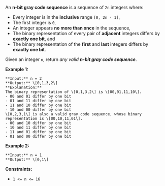 An **n-bit gray code sequence** is a sequence of `2n` integers where:

*   Every integer is in the **inclusive** range `[0, 2n - 1]`,
*   The first integer is `0`,
*   An integer appears **no more than once** in the sequence,
*   The binary representation of every pair of **adjacent** integers differs by **exactly one bit**, and
*   The binary representation of the **first** and **last** integers differs by **exactly one bit**.

Given an integer `n`, return _any valid **n-bit gray code sequence**_.

**Example 1:**

```
**Input:** n = 2
**Output:** \[0,1,3,2\]
**Explanation:**
The binary representation of \[0,1,3,2\] is \[00,01,11,10\].
- 00 and 01 differ by one bit
- 01 and 11 differ by one bit
- 11 and 10 differ by one bit
- 10 and 00 differ by one bit
\[0,2,3,1\] is also a valid gray code sequence, whose binary representation is \[00,10,11,01\].
- 00 and 10 differ by one bit
- 10 and 11 differ by one bit
- 11 and 01 differ by one bit
- 01 and 00 differ by one bit
```

**Example 2:**

```
**Input:** n = 1
**Output:** \[0,1\]
```

**Constraints:**

*   `1 <= n <= 16`